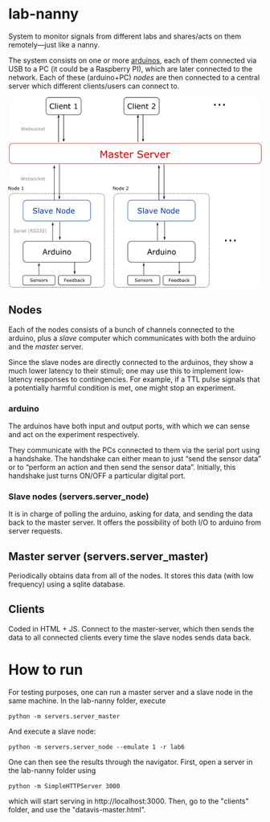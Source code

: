# lab-nanny

System to monitor signals from different labs and shares/acts on them remotely—just like a nanny.

The system consists on one or more [arduinos](https://www.arduino.cc/), each of them connected via USB to a PC (it could be a Raspberry PI), which are later connected to the network. Each of these (arduino+PC) *nodes* are then connected to a central server which different clients/users can connect to.

![System diagram](./resources/architecture_diagram.png "System diagram")

## Nodes
Each of the nodes consists of a bunch of channels connected to the arduino, plus a *slave* computer which communicates with both the arduino and the *master* server.

Since the slave nodes are directly connected to the arduinos, they show a much lower latency to their stimuli; one may use this to implement low-latency responses to contingencies. For example, if a TTL pulse signals that a potentially harmful condition is met, one might stop an experiment.

### arduino
The arduinos have both input and output ports, with which we can sense and act on the experiment respectively.

They communicate with the PCs connected to them via the serial port using a handshake. The handshake can either mean to just “send the sensor data” or to “perform an action and then send the sensor data”. Initially, this handshake just turns ON/OFF a particular digital port.

### Slave nodes (servers.server_node)
It is in charge of polling the arduino, asking for data, and sending the data back to the master server. It offers the possibility of both I/O to arduino from server requests.

## Master server (servers.server_master)
Periodically obtains data from all of the nodes. It stores this data (with low frequency) using a sqlite database.

## Clients
Coded in HTML + JS. Connect to the master-server, which then sends the data to all connected clients every time the slave nodes sends data back.

# How to run
For testing purposes, one can run a master server and a slave node in the same machine.
In the lab-nanny folder, execute
~~~~
python -m servers.server_master
~~~~
And execute a slave node:
~~~~
python -m servers.server_node --emulate 1 -r lab6
~~~~

One can then see the results through the navigator.
First, open a server in the lab-nanny folder using
~~~~
python -m SimpleHTTPServer 3000
~~~~
which will start serving in http://localhost:3000. Then, go to the "clients" folder, and use the "datavis-master.html".